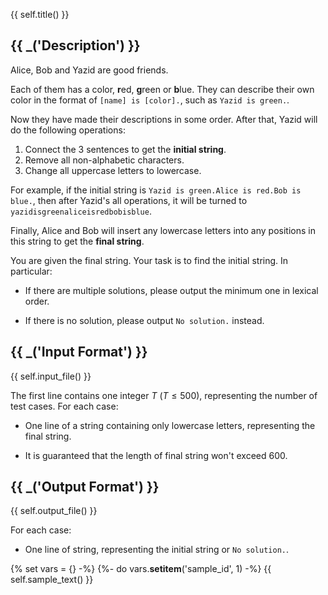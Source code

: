 {{ self.title() }}

## {{ _('Description') }}

Alice, Bob and Yazid are good friends.

Each of them has a color, **r**ed, **g**reen or **b**lue. They can describe their own color in the format of `[name] is [color].`, such as `Yazid is green.`.

Now they have made their descriptions in some order. After that, Yazid will do the following operations:

1. Connect the $3$ sentences to get the **initial string**.
2. Remove all non-alphabetic characters.
3. Change all uppercase letters to lowercase.

For example, if the initial string is `Yazid is green.Alice is red.Bob is blue.`, then after Yazid's all operations, it will be turned to `yazidisgreenaliceisredbobisblue`.

Finally, Alice and Bob will insert any lowercase letters into any positions in this string to get the **final string**.

You are given the final string. Your task is to find the initial string. In particular:

* If there are multiple solutions, please output the minimum one in lexical order.

* If there is no solution, please output `No solution.` instead.

## {{ _('Input Format') }}

{{ self.input_file() }}

The first line contains one integer $T$ ($T\leq 500$), representing the number of test cases. For each case:

* One line of a string containing only lowercase letters, representing the final string.

* It is guaranteed that the length of final string won't exceed $600$.


## {{ _('Output Format') }}

{{ self.output_file() }}

For each case:

* One line of string, representing the initial string or `No solution.`.

{% set vars = {} -%}
{%- do vars.__setitem__('sample_id', 1) -%}
{{ self.sample_text() }}


